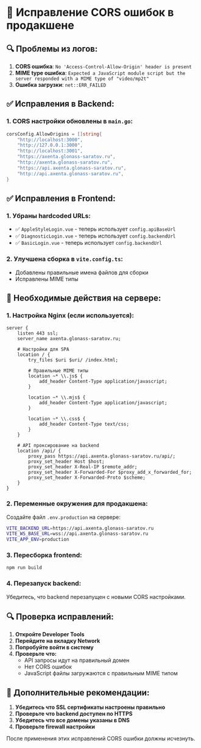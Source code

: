 # 🚀 Исправление CORS ошибок в продакшене

## 🔍 Проблемы из логов:

1. **CORS ошибка**: `No 'Access-Control-Allow-Origin' header is present`
2. **MIME type ошибка**: `Expected a JavaScript module script but the server responded with a MIME type of "video/mp2t"`
3. **Ошибка загрузки**: `net::ERR_FAILED`

## ✅ Исправления в Backend:

### 1. CORS настройки обновлены в `main.go`:
```go
corsConfig.AllowOrigins = []string{
    "http://localhost:3000", 
    "http://127.0.0.1:3000",
    "http://localhost:3001",
    "https://axenta.glonass-saratov.ru",
    "http://axenta.glonass-saratov.ru",
    "https://api.axenta.glonass-saratov.ru",
    "http://api.axenta.glonass-saratov.ru",
}
```

## ✅ Исправления в Frontend:

### 1. Убраны hardcoded URLs:
- ✅ `AppleStyleLogin.vue` - теперь использует `config.apiBaseUrl`
- ✅ `DiagnosticLogin.vue` - теперь использует `config.backendUrl`
- ✅ `BasicLogin.vue` - теперь использует `config.backendUrl`

### 2. Улучшена сборка в `vite.config.ts`:
- Добавлены правильные имена файлов для сборки
- Исправлены MIME типы

## 🔧 Необходимые действия на сервере:

### 1. Настройка Nginx (если используется):
```nginx
server {
    listen 443 ssl;
    server_name axenta.glonass-saratov.ru;
    
    # Настройки для SPA
    location / {
        try_files $uri $uri/ /index.html;
        
        # Правильные MIME типы
        location ~* \\.js$ {
            add_header Content-Type application/javascript;
        }
        
        location ~* \\.mjs$ {
            add_header Content-Type application/javascript;
        }
        
        location ~* \\.css$ {
            add_header Content-Type text/css;
        }
    }
    
    # API проксирование на backend
    location /api/ {
        proxy_pass https://api.axenta.glonass-saratov.ru/api/;
        proxy_set_header Host $host;
        proxy_set_header X-Real-IP $remote_addr;
        proxy_set_header X-Forwarded-For $proxy_add_x_forwarded_for;
        proxy_set_header X-Forwarded-Proto $scheme;
    }
}
```

### 2. Переменные окружения для продакшена:
Создайте файл `.env.production` на сервере:
```bash
VITE_BACKEND_URL=https://api.axenta.glonass-saratov.ru
VITE_WS_BASE_URL=wss://api.axenta.glonass-saratov.ru
VITE_APP_ENV=production
```

### 3. Пересборка frontend:
```bash
npm run build
```

### 4. Перезапуск backend:
Убедитесь, что backend перезапущен с новыми CORS настройками.

## 🔍 Проверка исправлений:

1. **Откройте Developer Tools**
2. **Перейдите на вкладку Network**
3. **Попробуйте войти в систему**
4. **Проверьте что:**
   - API запросы идут на правильный домен
   - Нет CORS ошибок
   - JavaScript файлы загружаются с правильным MIME типом

## 📝 Дополнительные рекомендации:

1. **Убедитесь что SSL сертификаты настроены правильно**
2. **Проверьте что backend доступен по HTTPS**
3. **Убедитесь что все домены указаны в DNS**
4. **Проверьте firewall настройки**

После применения этих исправлений CORS ошибки должны исчезнуть.
